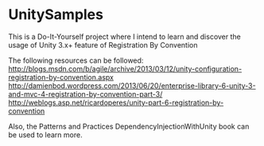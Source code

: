 UnitySamples
============
This is a Do-It-Yourself project where I intend to learn and discover the usage of Unity 3.x+ feature of Registration By Convention

The following resources can be followed:
http://blogs.msdn.com/b/agile/archive/2013/03/12/unity-configuration-registration-by-convention.aspx
http://damienbod.wordpress.com/2013/06/20/enterprise-library-6-unity-3-and-mvc-4-registration-by-convention-part-3/
http://weblogs.asp.net/ricardoperes/unity-part-6-registration-by-convention 

Also, the Patterns and Practices DependencyInjectionWithUnity book can be used to learn more.
